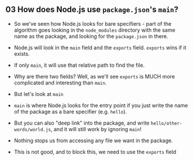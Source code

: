 ## 03 How does Node.js use `package.json`'s `main`?

- So we've seen how Node.js looks for bare specifiers - part of the algorithm goes looking in the `node_modules`
  directory with the same name as the package, and looking for the `package.json` in there.

- Node.js will look in the `main` field and the `exports` field. `exports` wins if it exists.

- If only `main`, it will use that relative path to find the file.

- Why are there two fields? Well, as we'll see `exports` is MUCH more complicated and interesting than `main`.

- But let's look at `main`

- `main` is where Node.js looks for the entry point if you just write the name of the package as a bare specifier
  (e.g. `hello`).

- But you can also "deep link" into the package, and write `hello/other-words/world.js`, and it will still work by
  ignoring `main`!

- Nothing stops us from accessing any file we want in the package.

- This is not good, and to block this, we need to use the `exports` field
